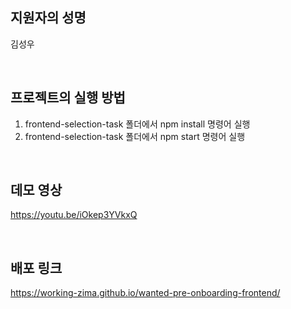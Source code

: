 ## 지원자의 성명

김성우

<br/>

## 프로젝트의 실행 방법

1. frontend-selection-task 폴더에서 npm install 명령어 실행
2. frontend-selection-task 폴더에서 npm start 명령어 실행

<br/>

## 데모 영상

https://youtu.be/iOkep3YVkxQ

<br/>

## 배포 링크

https://working-zima.github.io/wanted-pre-onboarding-frontend/
